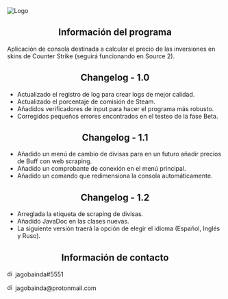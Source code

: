 <img alt="Logo" src="https://i.ibb.co/d24bRdB/logo.png"/>
<h2 align="center">Información del programa</h2>
<p>Aplicación de consola destinada a calcular el precio de las inversiones en skins de Counter Strike (seguirá funcionando en Source 2).</p>
<h2 align="center">Changelog - 1.0</h2>
<ul>
    <li>Actualizado el registro de log para crear logs de mejor calidad.</li>
    <li>Actualizado el porcentaje de comisión de Steam.</li>
    <li>Añadidos verificadores de input para hacer el programa más robusto.</li>
    <li>Corregidos pequeños errores encontrados en el testeo de la fase Beta.</li>
</ul>
<h2 align="center">Changelog - 1.1</h2>
<ul>
    <li>Añadido un menú de cambio de divisas para en un futuro añadir precios de Buff con web scraping.</li>
    <li>Añadido un comprobante de conexión en el menú principal.</li>
    <li>Añadido un comando que redimensiona la consola automáticamente.</li>
</ul>
<h2 align="center">Changelog - 1.2</h2>
<ul>
    <li>Arreglada la etiqueta de scraping de divisas.</li>
    <li>Añadido JavaDoc en las clases nuevas.</li>
    <li>La siguiente versión traerá la opción de elegir el idioma (Español, Inglés y Ruso).</li>
</ul>
<h2 align="center">Información de contacto</h2>
<p><img alt="discord" src="https://www.svgrepo.com/show/353655/discord-icon.svg" height="15px"> jagobainda#5551</p>
<p><img alt="discord" src="https://www.svgrepo.com/show/331550/protonmail.svg" height="15px"> jagobainda@protonmail.com</p>
